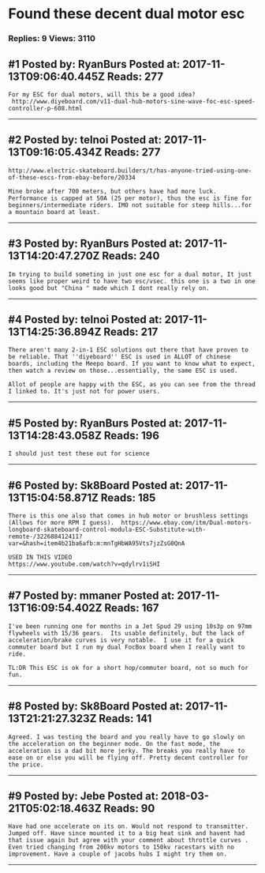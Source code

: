 # Found these decent dual motor esc

### Replies: 9 Views: 3110

## \#1 Posted by: RyanBurs Posted at: 2017-11-13T09:06:40.445Z Reads: 277

```
For my ESC for dual motors, will this be a good idea?
 http://www.diyeboard.com/v11-dual-hub-motors-sine-wave-foc-esc-speed-controller-p-608.html
```

---
## \#2 Posted by: telnoi Posted at: 2017-11-13T09:16:05.434Z Reads: 277

```
http://www.electric-skateboard.builders/t/has-anyone-tried-using-one-of-these-escs-from-ebay-before/20334

Mine broke after 700 meters, but others have had more luck.
Performance is capped at 50A (25 per motor), thus the esc is fine for beginners/intermediate riders. IMO not suitable for steep hills...for a mountain board at least.
```

---
## \#3 Posted by: RyanBurs Posted at: 2017-11-13T14:20:47.270Z Reads: 240

```
Im trying to build someting in just one esc for a dual motor, It just seems like proper weird to have two esc/vsec. this one is a two in one looks good but "China " made which I dont really rely on.
```

---
## \#4 Posted by: telnoi Posted at: 2017-11-13T14:25:36.894Z Reads: 217

```
There aren't many 2-in-1 ESC solutions out there that have proven to be reliable. That ''diyeboard'' ESC is used in ALLOT of chinese boards, including the Meepo board. If you want to know what to expect, then watch a review on those...essentially, the same ESC is used.

Allot of people are happy with the ESC, as you can see from the thread I linked to. It's just not for power users.
```

---
## \#5 Posted by: RyanBurs Posted at: 2017-11-13T14:28:43.058Z Reads: 196

```
I should just test these out for science
```

---
## \#6 Posted by: Sk8Board Posted at: 2017-11-13T15:04:58.871Z Reads: 185

```
There is this one also that comes in hub motor or brushless settings (Allows for more RPM I guess).  https://www.ebay.com/itm/Dual-motors-longboard-skateboard-control-modula-ESC-Substitute-with-remote-/322688412411?var=&hash=item4b21ba6afb:m:mnTgHbWA95Vts7jzZsG0QnA 

USED IN THIS VIDEO
https://www.youtube.com/watch?v=qdylrv1iSHI
```

---
## \#7 Posted by: mmaner Posted at: 2017-11-13T16:09:54.402Z Reads: 167

```
I've been running one for months in a Jet Spud 29 using 10s3p on 97mm flywheels with 15/36 gears.  Its usable definitely, but the lack of acceleration/brake curves is very notable.  I use it for a quick commuter board but I run my dual FocBox board when I really want to ride.

TL:DR This ESC is ok for a short hop/commuter board, not so much for fun.
```

---
## \#8 Posted by: Sk8Board Posted at: 2017-11-13T21:21:27.323Z Reads: 141

```
Agreed. I was testing the board and you really have to go slowly on the acceleration on the beginner mode. On the fast mode, the acceleration is a dad bit more jerky. The breaks you really have to ease on or else you will be flying off. Pretty decent controller for the price.
```

---
## \#9 Posted by: Jebe Posted at: 2018-03-21T05:02:18.463Z Reads: 90

```
Have had one accelerate on its on. Would not respond to transmitter. Jumped off. Have since mounted it to a big heat sink and havent had that issue again but agree with your comment about throttle curves . Even tried changing from 200kv motors to 150kv racestars with no improvement. Have a couple of jacobs hubs I might try them on.
```

---
